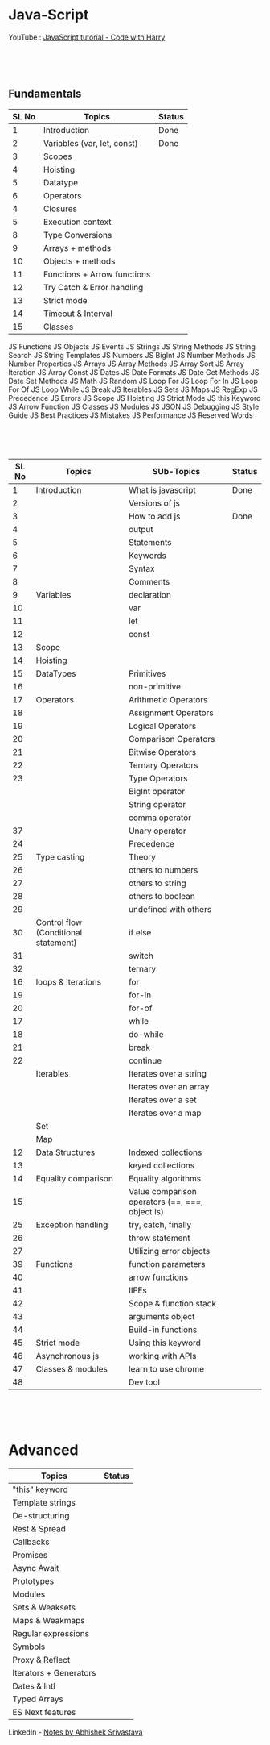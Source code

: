 # Java-Script

YouTube :
[JavaScript tutorial - Code with Harry](https://www.youtube.com/watch?v=ER9SspLe4Hg&list=PLu0W_9lII9ahR1blWXxgSlL4y9iQBnLpR) <br>

&nbsp;

&nbsp;

## Fundamentals

| SL No | Topics                      | Status |
| ----- | --------------------------- | ------ |
| 1     | Introduction                | Done   |
| 2     | Variables (var, let, const) | Done   |
| 3     | Scopes                      |        |
| 4     | Hoisting                    |
| 5     | Datatype                    |        |
| 6     | Operators                   |        |
| 4     | Closures                    |        |
| 5     | Execution context           |        |
| 8     | Type Conversions            |        |
| 9     | Arrays + methods            |        |
| 10    | Objects + methods           |        |
| 11    | Functions + Arrow functions |        |
| 12    | Try Catch & Error handling  |        |
| 13    | Strict mode                 |        |
| 14    | Timeout & Interval          |        |
| 15    | Classes                     |        |

JS Functions
JS Objects
JS Events
JS Strings
JS String Methods
JS String Search
JS String Templates
JS Numbers
JS BigInt
JS Number Methods
JS Number Properties
JS Arrays
JS Array Methods
JS Array Sort
JS Array Iteration
JS Array Const
JS Dates
JS Date Formats
JS Date Get Methods
JS Date Set Methods
JS Math
JS Random
JS Loop For
JS Loop For In
JS Loop For Of
JS Loop While
JS Break
JS Iterables
JS Sets
JS Maps
JS RegExp
JS Precedence
JS Errors
JS Scope
JS Hoisting
JS Strict Mode
JS this Keyword
JS Arrow Function
JS Classes
JS Modules
JS JSON
JS Debugging
JS Style Guide
JS Best Practices
JS Mistakes
JS Performance
JS Reserved Words

&nbsp;

&nbsp;

| SL No | Topics                               | SUb-Topics                                      | Status |
| ----- | ------------------------------------ | ----------------------------------------------- | ------ |
| 1     | Introduction                         | What is javascript                              | Done   |
| 2     |                                      | Versions of js                                  |
| 3     |                                      | How to add js                                   | Done   |
| 4     |                                      | output                                          |
| 5     |                                      | Statements                                      |
| 6     |                                      | Keywords                                        |
| 7     |                                      | Syntax                                          |
| 8     |                                      | Comments                                        |
| 9     | Variables                            | declaration                                     |
| 10    |                                      | var                                             |
| 11    |                                      | let                                             |
| 12    |                                      | const                                           |
| 13    | Scope                                |
| 14    | Hoisting                             |
| 15    | DataTypes                            | Primitives                                      |
| 16    |                                      | non-primitive                                   |
| 17    | Operators                            | Arithmetic Operators                            |
| 18    |                                      | Assignment Operators                            |
| 19    |                                      | Logical Operators                               |
| 20    |                                      | Comparison Operators                            |
| 21    |                                      | Bitwise Operators                               |
| 22    |                                      | Ternary Operators                               |
| 23    |                                      | Type Operators                                  |
|       |                                      | BigInt operator                                 |
|       |                                      | String operator                                 |
|       |                                      | comma operator                                  |
| 37    |                                      | Unary operator                                  |
| 24    |                                      | Precedence                                      |
| 25    | Type casting                         | Theory                                          |
| 26    |                                      | others to numbers                               |
| 27    |                                      | others to string                                |
| 28    |                                      | others to boolean                               |
| 29    |                                      | undefined with others                           |
| 30    | Control flow (Conditional statement) | if else                                         |
| 31    |                                      | switch                                          |
| 32    |                                      | ternary                                         |
| 16    | loops & iterations                   | for                                             |
| 19    |                                      | for-in                                          |
| 20    |                                      | for-of                                          |
| 17    |                                      | while                                           |
| 18    |                                      | do-while                                        |
| 21    |                                      | break                                           |
| 22    |                                      | continue                                        |
|       | Iterables                            | Iterates over a string                          |
|       |                                      | Iterates over an array                          |
|       |                                      | Iterates over a set                             |
|       |                                      | Iterates over a map                             |
|       | Set                                  |
|       | Map                                  |
| 12    | Data Structures                      | Indexed collections                             |
| 13    |                                      | keyed collections                               |
| 14    | Equality comparison                  | Equality algorithms                             |
| 15    |                                      | Value comparison operators (==, ===, object.is) |
| 25    | Exception handling                   | try, catch, finally                             |
| 26    |                                      | throw statement                                 |
| 27    |                                      | Utilizing error objects                         |
| 39    | Functions                            | function parameters                             |
| 40    |                                      | arrow functions                                 |
| 41    |                                      | IIFEs                                           |
| 42    |                                      | Scope & function stack                          |
| 43    |                                      | arguments object                                |
| 44    |                                      | Build-in functions                              |
| 45    | Strict mode                          | Using this keyword                              |
| 46    | Asynchronous js                      | working with APIs                               |
| 47    | Classes & modules                    | learn to use chrome                             |
| 48    |                                      | Dev tool                                        |

&nbsp;

&nbsp;

# Advanced

| Topics                 | Status |
| ---------------------- | ------ |
| "this" keyword         |        |
| Template strings       |        |
| De-structuring         |        |
| Rest & Spread          |        |
| Callbacks              |        |
| Promises               |        |
| Async Await            |        |
| Prototypes             |        |
| Modules                |        |
| Sets & Weaksets        |        |
| Maps & Weakmaps        |        |
| Regular expressions    |        |
| Symbols                |        |
| Proxy & Reflect        |        |
| Iterators + Generators |        |
| Dates & Intl           |        |
| Typed Arrays           |        |
| ES Next features       |        |

LinkedIn - [Notes by Abhishek Srivastava](https://www.linkedin.com/posts/abhi18cs_javascript-notes-activity-7052920991458467840-N5Sf?utm_source=share&utm_medium=member_desktop)
